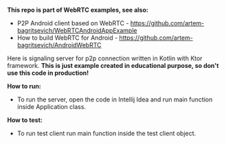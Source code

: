 **This repo is part of WebRTC examples, see also:**

- P2P Android client based on WebRTC - https://github.com/artem-bagritsevich/WebRTCAndroidAppExample
- How to build WebRTC for Android - https://github.com/artem-bagritsevich/AndroidWebRTC

Here is signaling server for p2p connection written in Kotlin with Ktor framework. 
**This is just example created in educational purpose, so don't use this code in production!**

**How to run:**
 - To run the server, open the code in Intellij Idea and run main function inside Application class.
 
**How to test:**
 - To run test client run main function inside the test client object.

